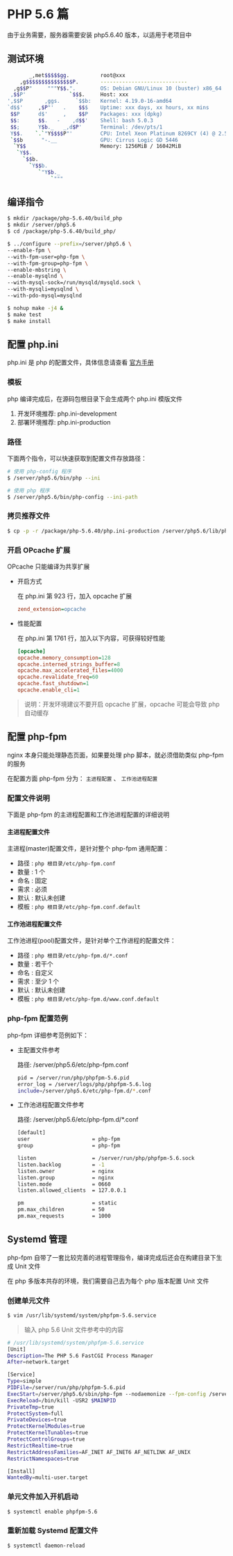 # PHP 5.6 篇

由于业务需要，服务器需要安装 php5.6.40 版本，以适用于老项目中

## 测试环境

```bash
       _,met$$$$$gg.          root@xxx
    ,g$$$$$$$$$$$$$$$P.       ----------------------------
  ,g$$P"     """Y$$.".        OS: Debian GNU/Linux 10 (buster) x86_64
 ,$$P'              `$$$.     Host: xxx
',$$P       ,ggs.     `$$b:   Kernel: 4.19.0-16-amd64
`d$$'     ,$P"'   .    $$$    Uptime: xxx days, xx hours, xx mins
 $$P      d$'     ,    $$P    Packages: xxx (dpkg)
 $$:      $$.   -    ,d$$'    Shell: bash 5.0.3
 $$;      Y$b._   _,d$P'      Terminal: /dev/pts/1
 Y$$.    `.`"Y$$$$P"'         CPU: Intel Xeon Platinum 8269CY (4) @ 2.500GHz
 `$$b      "-.__              GPU: Cirrus Logic GD 5446
  `Y$$                        Memory: 1256MiB / 16042MiB
   `Y$$.
     `$$b.
       `Y$$b.
          `"Y$b._
              `"""
```

## 编译指令

```bash
$ mkdir /package/php-5.6.40/build_php
$ mkdir /server/php5.6
$ cd /package/php-5.6.40/build_php/
```

```bash
$ ../configure --prefix=/server/php5.6 \
--enable-fpm \
--with-fpm-user=php-fpm \
--with-fpm-group=php-fpm \
--enable-mbstring \
--enable-mysqlnd \
--with-mysql-sock=/run/mysqld/mysqld.sock \
--with-mysqli=mysqlnd \
--with-pdo-mysql=mysqlnd
```

```bash
$ nohup make -j4 &
$ make test
$ make install
```

## 配置 php.ini

php.ini 是 php 的配置文件，具体信息请查看 [官方手册](https://www.php.net/manual/zh/ini.php)

### 模板

php 编译完成后，在源码包根目录下会生成两个 php.ini 模版文件

1. 开发环境推荐: php.ini-development
2. 部署环境推荐: php.ini-production

### 路径

下面两个指令，可以快速获取到配置文件存放路径：

```bash
# 使用 php-config 程序
$ /server/php5.6/bin/php --ini

# 使用 php 程序
$ /server/php5.6/bin/php-config --ini-path
```

### 拷贝推荐文件

```bash
$ cp -p -r /package/php-5.6.40/php.ini-production /server/php5.6/lib/php.ini
```

### 开启 OPcache 扩展

OPcache 只能编译为共享扩展

-   开启方式

    在 php.ini 第 923 行，加入 opcache 扩展

    ```ini
    zend_extension=opcache
    ```

-   性能配置

    在 php.ini 第 1761 行，加入以下内容，可获得较好性能

    ```ini
    [opcache]
    opcache.memory_consumption=128
    opcache.interned_strings_buffer=8
    opcache.max_accelerated_files=4000
    opcache.revalidate_freq=60
    opcache.fast_shutdown=1
    opcache.enable_cli=1
    ```

> 说明：开发环境建议不要开启 opcache 扩展，opcache 可能会导致 php 自动缓存

## 配置 php-fpm

nginx 本身只能处理静态页面，如果要处理 php 脚本，就必须借助类似 php-fpm 的服务

在配置方面 php-fpm 分为： `主进程配置` 、 `工作池进程配置`

### 配置文件说明

下面是 php-fpm 的主进程配置和工作池进程配置的详细说明

#### 主进程配置文件

主进程(master)配置文件，是针对整个 php-fpm 通用配置：

-   路径 : `php 根目录/etc/php-fpm.conf`
-   数量 : 1 个
-   命名 : 固定
-   需求 : 必须
-   默认 : 默认未创建
-   模板 : `php 根目录/etc/php-fpm.conf.default`

#### 工作池进程配置文件

工作池进程(pool)配置文件，是针对单个工作进程的配置文件：

-   路径 : `php 根目录/etc/php-fpm.d/*.conf`
-   数量 : 若干个
-   命名 : 自定义
-   需求 : 至少 1 个
-   默认 : 默认未创建
-   模板 : `php 根目录/etc/php-fpm.d/www.conf.default`

### php-fpm 配置范例

php-fpm 详细参考范例如下：

-   主配置文件参考

    路径: /server/php5.6/etc/php-fpm.conf

    ```bash
    pid = /server/run/php/phpfpm-5.6.pid
    error_log = /server/logs/php/phpfpm-5.6.log
    include=/server/php5.6/etc/php-fpm.d/*.conf
    ```

-   工作池进程配置文件参考

    路径: /server/php5.6/etc/php-fpm.d/\*.conf

    ```bash
    [default]
    user                    = php-fpm
    group                   = php-fpm

    listen                  = /server/run/php/phpfpm-5.6.sock
    listen.backlog          = -1
    listen.owner            = nginx
    listen.group            = nginx
    listen.mode             = 0660
    listen.allowed_clients  = 127.0.0.1

    pm                      = static
    pm.max_children         = 50
    pm.max_requests         = 1000
    ```

## Systemd 管理

php-fpm 自带了一套比较完善的进程管理指令，编译完成后还会在构建目录下生成 Unit 文件

在 php 多版本共存的环境，我们需要自己去为每个 php 版本配置 Unit 文件

### 创建单元文件

```bash
$ vim /usr/lib/systemd/system/phpfpm-5.6.service
```

> 输入 php 5.6 Unit 文件参考中的内容

```bash
# /usr/lib/systemd/system/phpfpm-5.6.service
[Unit]
Description=The PHP 5.6 FastCGI Process Manager
After=network.target

[Service]
Type=simple
PIDFile=/server/run/php/phpfpm-5.6.pid
ExecStart=/server/php5.6/sbin/php-fpm --nodaemonize --fpm-config /server/php5.6/etc/php-fpm.conf
ExecReload=/bin/kill -USR2 $MAINPID
PrivateTmp=true
ProtectSystem=full
PrivateDevices=true
ProtectKernelModules=true
ProtectKernelTunables=true
ProtectControlGroups=true
RestrictRealtime=true
RestrictAddressFamilies=AF_INET AF_INET6 AF_NETLINK AF_UNIX
RestrictNamespaces=true

[Install]
WantedBy=multi-user.target
```

### 单元文件加入开机启动

```bash
$ systemctl enable phpfpm-5.6
```

### 重新加载 Systemd 配置文件

```bash
$ systemctl daemon-reload
```
